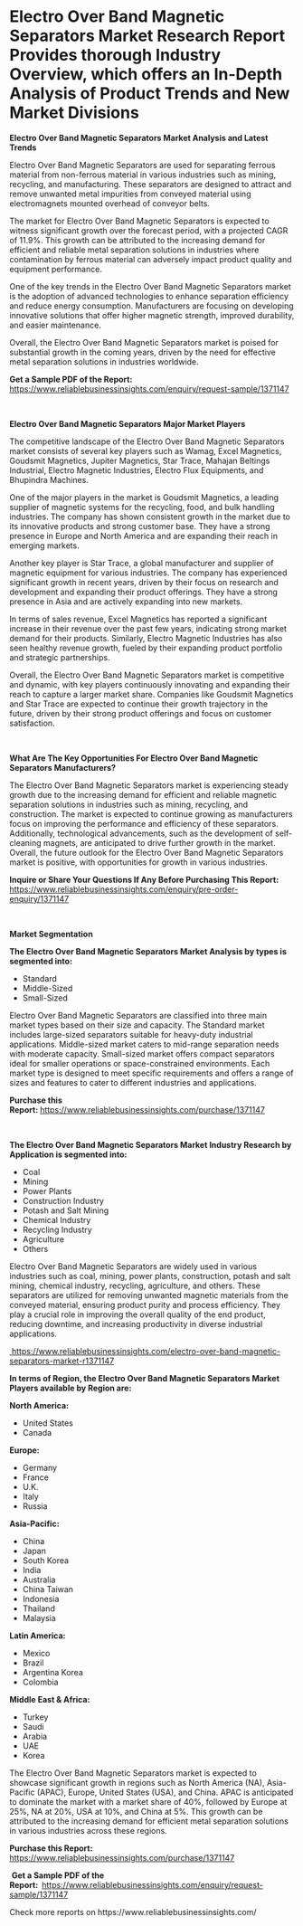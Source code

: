 <p><h1>Electro Over Band Magnetic Separators Market Research Report Provides thorough Industry Overview, which offers an In-Depth Analysis of Product Trends and New Market Divisions</h1></p><p><strong>Electro Over Band Magnetic Separators Market Analysis and Latest Trends</strong></p>
<p><p>Electro Over Band Magnetic Separators are used for separating ferrous material from non-ferrous material in various industries such as mining, recycling, and manufacturing. These separators are designed to attract and remove unwanted metal impurities from conveyed material using electromagnets mounted overhead of conveyor belts.</p><p>The market for Electro Over Band Magnetic Separators is expected to witness significant growth over the forecast period, with a projected CAGR of 11.9%. This growth can be attributed to the increasing demand for efficient and reliable metal separation solutions in industries where contamination by ferrous material can adversely impact product quality and equipment performance.</p><p>One of the key trends in the Electro Over Band Magnetic Separators market is the adoption of advanced technologies to enhance separation efficiency and reduce energy consumption. Manufacturers are focusing on developing innovative solutions that offer higher magnetic strength, improved durability, and easier maintenance.</p><p>Overall, the Electro Over Band Magnetic Separators market is poised for substantial growth in the coming years, driven by the need for effective metal separation solutions in industries worldwide.</p></p>
<p><strong>Get a Sample PDF of the Report:&nbsp;</strong> <a href="https://www.reliablebusinessinsights.com/enquiry/request-sample/1371147">https://www.reliablebusinessinsights.com/enquiry/request-sample/1371147</a></p>
<p>&nbsp;</p>
<p><strong>Electro Over Band Magnetic Separators Major Market Players</strong></p>
<p><p>The competitive landscape of the Electro Over Band Magnetic Separators market consists of several key players such as Wamag, Excel Magnetics, Goudsmit Magnetics, Jupiter Magnetics, Star Trace, Mahajan Beltings Industrial, Electro Magnetic Industries, Electro Flux Equipments, and Bhupindra Machines. </p><p>One of the major players in the market is Goudsmit Magnetics, a leading supplier of magnetic systems for the recycling, food, and bulk handling industries. The company has shown consistent growth in the market due to its innovative products and strong customer base. They have a strong presence in Europe and North America and are expanding their reach in emerging markets.</p><p>Another key player is Star Trace, a global manufacturer and supplier of magnetic equipment for various industries. The company has experienced significant growth in recent years, driven by their focus on research and development and expanding their product offerings. They have a strong presence in Asia and are actively expanding into new markets.</p><p>In terms of sales revenue, Excel Magnetics has reported a significant increase in their revenue over the past few years, indicating strong market demand for their products. Similarly, Electro Magnetic Industries has also seen healthy revenue growth, fueled by their expanding product portfolio and strategic partnerships.</p><p>Overall, the Electro Over Band Magnetic Separators market is competitive and dynamic, with key players continuously innovating and expanding their reach to capture a larger market share. Companies like Goudsmit Magnetics and Star Trace are expected to continue their growth trajectory in the future, driven by their strong product offerings and focus on customer satisfaction.</p></p>
<p>&nbsp;</p>
<p><strong>What Are The Key Opportunities For Electro Over Band Magnetic Separators Manufacturers?</strong></p>
<p><p>The Electro Over Band Magnetic Separators market is experiencing steady growth due to the increasing demand for efficient and reliable magnetic separation solutions in industries such as mining, recycling, and construction. The market is expected to continue growing as manufacturers focus on improving the performance and efficiency of these separators. Additionally, technological advancements, such as the development of self-cleaning magnets, are anticipated to drive further growth in the market. Overall, the future outlook for the Electro Over Band Magnetic Separators market is positive, with opportunities for growth in various industries.</p></p>
<p><strong>Inquire or Share Your Questions If Any Before Purchasing This Report:</strong> <a href="https://www.reliablebusinessinsights.com/enquiry/pre-order-enquiry/1371147">https://www.reliablebusinessinsights.com/enquiry/pre-order-enquiry/1371147</a></p>
<p>&nbsp;</p>
<p><strong>Market Segmentation</strong></p>
<p><strong>The Electro Over Band Magnetic Separators Market Analysis by types is segmented into:</strong></p>
<p><ul><li>Standard</li><li>Middle-Sized</li><li>Small-Sized</li></ul></p>
<p><p>Electro Over Band Magnetic Separators are classified into three main market types based on their size and capacity. The Standard market includes large-sized separators suitable for heavy-duty industrial applications. Middle-sized market caters to mid-range separation needs with moderate capacity. Small-sized market offers compact separators ideal for smaller operations or space-constrained environments. Each market type is designed to meet specific requirements and offers a range of sizes and features to cater to different industries and applications.</p></p>
<p><strong>Purchase this Report:&nbsp;</strong><a href="https://www.reliablebusinessinsights.com/purchase/1371147">https://www.reliablebusinessinsights.com/purchase/1371147</a></p>
<p>&nbsp;</p>
<p><strong>The Electro Over Band Magnetic Separators Market Industry Research by Application is segmented into:</strong></p>
<p><ul><li>Coal</li><li>Mining</li><li>Power Plants</li><li>Construction Industry</li><li>Potash and Salt Mining</li><li>Chemical Industry</li><li>Recycling Industry</li><li>Agriculture</li><li>Others</li></ul></p>
<p><p>Electro Over Band Magnetic Separators are widely used in various industries such as coal, mining, power plants, construction, potash and salt mining, chemical industry, recycling, agriculture, and others. These separators are utilized for removing unwanted magnetic materials from the conveyed material, ensuring product purity and process efficiency. They play a crucial role in improving the overall quality of the end product, reducing downtime, and increasing productivity in diverse industrial applications.</p></p>
<p><a href="https://www.reliablebusinessinsights.com/electro-over-band-magnetic-separators-market-r1371147">&nbsp;https://www.reliablebusinessinsights.com/electro-over-band-magnetic-separators-market-r1371147</a></p>
<p><strong>In terms of Region, the Electro Over Band Magnetic Separators Market Players available by Region are:</strong></p>
<p>
    <p> <strong> North America: </strong>
        <ul>
            <li>United States</li>
            <li>Canada</li>
        </ul>
        </p> 
    <p> <strong> Europe: </strong>
        <ul>
            <li>Germany</li>
            <li>France</li>
            <li>U.K.</li>
            <li>Italy</li>
            <li>Russia</li>
        </ul>
        </p> 
    <p> <strong> Asia-Pacific: </strong>
        <ul>
            <li>China</li>
            <li>Japan</li>
            <li>South Korea</li>
            <li>India</li>
            <li>Australia</li>
            <li>China Taiwan</li>
            <li>Indonesia</li>
            <li>Thailand</li>
            <li>Malaysia</li>
        </ul>
        </p> 
    <p> <strong> Latin America: </strong>
        <ul>
            <li>Mexico</li>
            <li>Brazil</li>
            <li>Argentina Korea</li>
            <li>Colombia</li>
        </ul>
        </p> 
    <p> <strong> Middle East & Africa: </strong>
        <ul>
            <li>Turkey</li>
            <li>Saudi</li>
            <li>Arabia</li>
            <li>UAE</li>
            <li>Korea</li>
        </ul>
    </p>
    </p>
<p><p>The Electro Over Band Magnetic Separators market is expected to showcase significant growth in regions such as North America (NA), Asia-Pacific (APAC), Europe, United States (USA), and China. APAC is anticipated to dominate the market with a market share of 40%, followed by Europe at 25%, NA at 20%, USA at 10%, and China at 5%. This growth can be attributed to the increasing demand for efficient metal separation solutions in various industries across these regions.</p></p>
<p><strong>Purchase this Report: </strong><a href="https://www.reliablebusinessinsights.com/purchase/1371147">https://www.reliablebusinessinsights.com/purchase/1371147</a></p>
<p>&nbsp;<strong>Get a Sample PDF of the Report:&nbsp;&nbsp;</strong><a href="https://www.reliablebusinessinsights.com/enquiry/request-sample/1371147">https://www.reliablebusinessinsights.com/enquiry/request-sample/1371147</a></p>
<p><strong></strong></p>
<p>Check more reports on https://www.reliablebusinessinsights.com/</p>